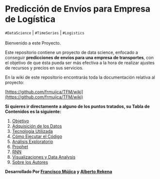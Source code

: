 # Predicción de Envíos para Empresa de Logística

`#DataScience` | `#TimeSeries` | `#Logistics`
<br></br>
Bienvenido a este Proyecto.

Este repositorio contiene un proyecto de data science, enfocado a conseguir **predicciones de envíos para una empresa de transportes**, con el objetivo de que ésta pueda ser más efectiva a la hora de realizar ajustes de recursos y precios en sus servicios.

En la wiki de este repositorio encontrarás toda la documentación relativa al proyecto:

[https://github.com/frmujica/TFM/wiki](https://github.com/frmujica/TFM/wiki)

**Si quieres ir directamente a alguno de los puntos tratados, su Tabla de Contenidos es la siguiente:**
<ol>
<li><a href="https://github.com/frmujica/TFM/wiki/Objetivo">Objetivo</a></li>

<li><a href="https://github.com/frmujica/TFM/wiki/Adquisición-de-los-Datos">Adquisición de los Datos</a></li>

<li><a href="https://github.com/frmujica/TFM/wiki/Tecnología-Utilizada">Tecnología Utilizada</a></li>


<li><a href="https://github.com/frmujica/TFM/wiki/Cómo-Ejecutar-el-Código">Cómo Ejecutar el Código</a></li>

<li><a href="https://github.com/frmujica/TFM/wiki/Análisis-Exploratorio">Análisis Exploratorio</a></li>

<li><a href="https://github.com/frmujica/TFM/wiki/Prophet">Prophet</a></li>

<li><a href="https://github.com/frmujica/TFM/wiki/RNN">RNN</a></li>

<li><a href="https://github.com/frmujica/TFM/wiki/Visualizaciones-y-Data-Analysis">Visualizaciones y Data Analysis</a></li>

<li><a href="https://github.com/frmujica/TFM/wiki/Sobre-los-Autores">Sobre los Autores</a></li>
</ol>


**Desarrollado Por [Francisco Mújica](https://www.linkedin.com/in/francisco-m%C3%BAjica-de-la-mora-6ba816135/) y [Alberto Rekena](https://es.linkedin.com/in/albertorekena)**
